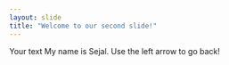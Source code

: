 ```yaml
---
layout: slide
title: "Welcome to our second slide!"
---
```

Your text
My name is Sejal.
Use the left arrow to go back!
